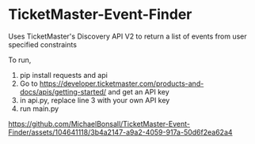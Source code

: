 # TicketMaster-Event-Finder
Uses TicketMaster's Discovery API V2 to return a list of events from user specified constraints 

To run,
1) pip install requests and api
2) Go to https://developer.ticketmaster.com/products-and-docs/apis/getting-started/ and get an API key
3) in api.py, replace line 3 with your own API key
4) run main.py


https://github.com/MichaelBonsall/TicketMaster-Event-Finder/assets/104641118/3b4a2147-a9a2-4059-917a-50d6f2ea62a4

